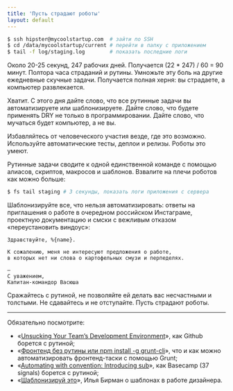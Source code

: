 ```yaml
---
title: 'Пусть страдают роботы'
layout: default
---
```



```bash
$ ssh hipster@mycoolstartup.com  # зайти по SSH
$ cd /data/mycoolstartup/current # перейти в папку с приложением
$ tail -f log/staging.log        # показать последние логи
```

Около 20-25 секунд, 247 рабочих дней. Получается (22 * 247) / 60 = 90 минут. Полтора часа страданий и рутины. Умножьте эту боль на другие ежедневные скучные задачи. Получается полная херня: вы страдаете, а компьютер развлекается.

Хватит. С этого дня дайте слово, что все рутинные задачи вы автоматизируете или шаблонизируете. Дайте слово, что будете применять DRY не только в программировании. Дайте слово, что мучаться будет компьютер, а не вы.

Избавляйтесь от человеческого участия везде, где это возможно. Используйте автоматические тесты, деплои и релизы. Роботы это умеют.

Рутинные задачи сводите к одной единственной команде с помощью алиасов, скриптов, макросов и шаблонов. Взвалите на плечи роботов как можно больше:

```bash
$ fs tail staging # 3 секунды, показать логи приложения с сервера
```

Шаблонизируйте все, что нельзя автоматизировать: ответы на приглашения о работе в очередном российском Инстаграме, проектную документацию и смски с вежливым отказом «переустановить виндоус»:

```
Здравствуйте, %{name}.

К сожалению, меня не интересуют предложения о работе,
в которых нет ни слова о картофельных смузи и перпеделях.

—
С уважением,
Капитан-командор Васюша
```

<div class="outstanding">
  Сражайтесь с рутиной, не позволяйте ей делать вас несчастными и толстыми.
  Не сдавайтесь и не отступайте.
  Пусть страдают роботы.
</div>

--------------------------------

Обязательно посмотрите:

* «[Unsucking Your Team’s Development Environment](http://zachholman.com/talk/unsucking-your-teams-development-environment/)», как Github борется с рутиной;
* «[Фронтенд без рутины или npm install -g grunt-cli](http://sho.io/grunt)», что и как можно автоматизировать фронтенд-таски с помощью Grunt;
* «[Automating with convention: Introducing sub](http://signalvnoise.com/posts/3264-automating-with-convention-introducing-sub)», как Basecamp (37 signals) борется с рутиной;
* «[Шаблонизируй это](https://www.youtube.com/watch?v=ynr51b3_PFE)», Илья Бирман о шаблонах в работе дизайнера.
